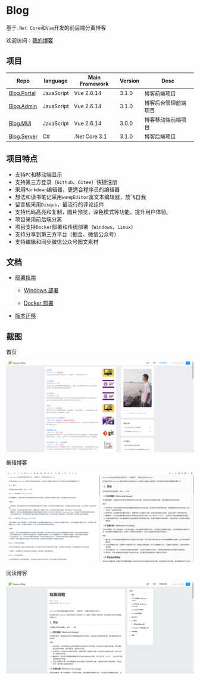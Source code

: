 # Blog

基于`.Net Core`和`Vue`开发的前后端分离博客

欢迎访问：[我的博客](https://karldu.cn)

## 项目

| Repo                                                         | language   | Main Framework | Version | Desc     |
| ------------------------------------------------------------ | ---------- | -------------- | ------- | -------- |
| [Blog.Portal](https://github.com/CarlDuFromChina/Blog.Portal) | JavaScript | Vue 2.6.14 | 3.1.0 | 博客前端项目 |
| [Blog.Admin](https://github.com/CarlDuFromChina/Blog.Admin) | JavaScript | Vue 2.6.14   | 3.1.0  | 博客后台管理前端项目 |
| [Blog.MUI](https://github.com/CarlDuFromChina/Blog.MUI) | JavaScript | Vue 2.6.14    | 3.0.0   | 博客移动端前端项目 |
| [Blog.Server](https://github.com/CarlDuFromChina/Blog.Server) | C#         | .Net Core 3.1 | 3.1.0   | 博客后端项目 |

## 项目特点

+ 支持`PC`和移动端显示
+ 支持第三方登录（`Github`、`Gitee`）快捷注册
+ 采用`Markdown`编辑器，更适合程序员的编辑器
+ 想法和读书笔记采用`wangEditor`富文本编辑器，放飞自我
+ 留言板采用`Disqus`，最流行的评论组件
+ 支持代码高亮和复制，图片预览，深色模式等功能，提升用户体验。
+ 项目采用前后端分离
+ 项目支持`Docker`部署和传统部署（`Windows`、`Linux`）
+ 支持分享到第三方平台（掘金、微信公众号）
+ 支持编辑和同步微信公众号图文素材

## 文档

+ [部署指南](https://karl-du.gitbook.io/sixpence-blog/bu-shu)

  + [Windows 部署](https://karl-du.gitbook.io/sixpence-blog/bu-shu/windows-bu-shu)

  + [Docker 部署](https://karl-du.gitbook.io/sixpence-blog/bu-shu/docker-bu-shu)

+ [版本迁移](https://karl-du.gitbook.io/sixpence-blog/ban-ben)

## 截图

首页

![Image](https://raw.githubusercontent.com/CarlDuFromChina/library/main/blog/blog_index.png)

编辑博客

![Image](https://raw.githubusercontent.com/CarlDuFromChina/library/main/blog/blog_edit.png)

阅读博客

![Image](https://raw.githubusercontent.com/CarlDuFromChina/library/main/blog/blog_read.png)

